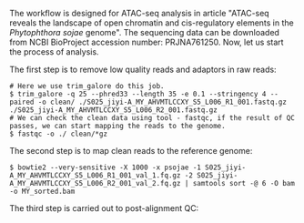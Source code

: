 The workflow is designed for ATAC-seq analysis in article "ATAC-seq reveals the landscape of open chromatin and cis-regulatory elements in the *Phytophthora sojae* genome". The sequencing data can be downloaded from NCBI BioProject accession number: PRJNA761250. Now, let us start the process of analysis.

The first step is to remove low quality reads and adaptors in raw reads:
```
# Here we use trim_galore do this job.
$ trim_galore -q 25 --phred33 --length 35 -e 0.1 --stringency 4 --paired -o clean/ ./S025_jiyi-A_MY_AHVMTLCCXY_S5_L006_R1_001.fastq.gz ./S025_jiyi-A_MY_AHVMTLCCXY_S5_L006_R2_001.fastq.gz
# We can check the clean data using tool - fastqc, if the result of QC passes, we can start mapping the reads to the genome. 
$ fastqc -o ./ clean/*gz
```

The second step is to map clean reads to the reference genome:
```
$ bowtie2 --very-sensitive -X 1000 -x psojae -1 S025_jiyi-A_MY_AHVMTLCCXY_S5_L006_R1_001_val_1.fq.gz -2 S025_jiyi-A_MY_AHVMTLCCXY_S5_L006_R2_001_val_2.fq.gz | samtools sort -@ 6 -O bam -o MY_sorted.bam
```

The third step is carried out to post-alignment QC:
```

```
